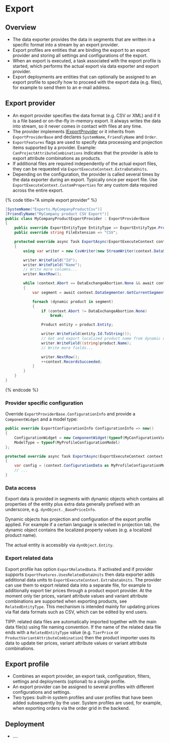 # Export

## Overview

* The data exporter provides the data in segments that are written in a specific format into a stream by an export provider.
* Export profiles are entities that are binding the export to an export provider and storing all settings and configurations of the export.
* When an export is executed, a task associated with the export profile is started, which performs the actual export via data exporter and export provider.
* Export deployments are entities that can optionally be assigned to an export profile to specify how to proceed with the export data (e.g. files), for example to send them to an e-mail address.

## Export provider

* An export provider specifies the data format (e.g. CSV or XML) and if it is a file based or on-the-fly in-memory export. It always writes the data into stream, so it never comes in contact with files at any time.
* The provider implements [IExportProvider](https://github.com/smartstore/Smartstore/blob/main/src/Smartstore.Core/Platform/DataExchange/Export/IExportProvider.cs) or it inherits from `ExportProviderBase` and declares `SystemName`, `FriendlyName` and `Order`.
* `ExportFeatures` flags are used to specify data processing and projection items supported by a provider. Example: `CanProjectAttributeCombinations` indicates that the provider is able to export attribute combinations as products.
* If additional files are required independently of the actual export files, they can be requested via `ExportExecuteContext.ExtraDataUnits`.
* Depending on the configuration, the provider is called several times by the data exporter during an export. Typically once per export file. Use `ExportExecuteContext.CustomProperties` for any custom data required across the entire export.

{% code title="A simple export provider" %}
```csharp
[SystemName("Exports.MyCompanyProductCsv")]
[FriendlyName("MyCompany product CSV Export")]
public class MyCompanyProductExportProvider : ExportProviderBase
{
	public override ExportEntityType EntityType => ExportEntityType.Product;
	public override string FileExtension => "CSV";

	protected override async Task ExportAsync(ExportExecuteContext context, CancellationToken cancelToken)
	{
		using var writer = new CsvWriter(new StreamWriter(context.DataStream, Encoding.UTF8, 1024, true), CsvConfiguration.ExcelFriendlyConfiguration);

		writer.WriteField("Id");
		writer.WriteField("Name");
		// Write more columns...
		writer.NextRow();

		while (context.Abort == DataExchangeAbortion.None && await context.DataSegmenter.ReadNextSegmentAsync())
		{
			var segment = await context.DataSegmenter.GetCurrentSegmentAsync();

			foreach (dynamic product in segment)
			{
				if (context.Abort != DataExchangeAbortion.None)
					break;

				Product entity = product.Entity;

				writer.WriteField(entity.Id.ToString());
				// Get and export localized product name from dynamic object.
				writer.WriteField((string)product.Name);
				// Write more fields...

				writer.NextRow();
				++context.RecordsSucceeded;
			}
		}
	}
}
```
{% endcode %}

### Provider specific configuration

Override `ExportProviderBase.ConfigurationInfo` and provide a `ComponentWidget` and a model type:

```csharp
public override ExportConfigurationInfo ConfigurationInfo => new()
{
	ConfigurationWidget = new ComponentWidget(typeof(MyConfigurationViewComponent)),
	ModelType = typeof(MyProfileConfigurationModel)
};

protected override async Task ExportAsync(ExportExecuteContext context, CancellationToken cancelToken)
{
	var config = (context.ConfigurationData as MyProfileConfigurationModel) ?? new MyProfileConfigurationModel();
	// ...
}
```

### Data access

Export data is provided in segments with dynamic objects which contains all properties of the entity plus extra data generally prefixed with an underscore, e.g. `dynObject._BasePriceInfo`.

Dynamic objects has projection and configuration of the export profile applied. For example if a certain language is selected in projection tab, the dynamic object contains the localized property values (e.g. a localized product name).

The actual entity is accessibly via `dynObject.Entity`.

### Export related data

Export profile has option `ExportRelatedData`. If activated and if provider supports `ExportFeatures.UsesRelatedDataUnits` then data exporter adds additional data units to `ExportExecuteContext.ExtraDataUnits`. The provider can use them to export related data into a separate file, for example to additionally export tier prices through a product export provider. At the moment only tier prices, variant attribute values and variant attribute combinations are supported when exporting products, see `RelatedEntityType`. This mechanism is intended mainly for updating prices via flat data formats such as CSV, which can be edited by end users.

TIPP: related data files are automatically imported together with the main data file(s) using file naming convention. If the name of the related data file ends with a `RelatedEntityType` value (e.g. `TierPrice` or `ProductVariantAttributeCombination`) then the product importer uses its data to update tier prices, variant attribute values or variant attribute combinations.

## Export profile

* Combines an export provider, an export task, configuration, filters, settings and deployments (optional) to a single profile.&#x20;
* An export provider can be assigned to several profiles with different configurations and settings.
* Two types: built-in system profiles and user profiles that have been added subsequently by the user. System profiles are used, for example, when exporting orders via the order grid in the backend.



## Deployment

* ....
